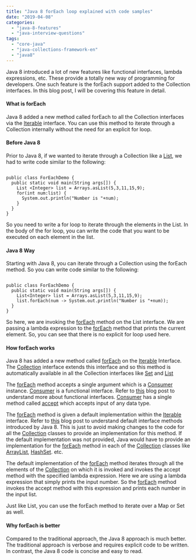 ```yaml
---
title: "Java 8 forEach loop explained with code samples"
date: "2019-04-08"
categories: 
  - "java-8-features"
  - "java-interview-questions"
tags: 
  - "core-java"
  - "java-collections-framework-en"
  - "java8"
---
```


Java 8 introduced a lot of new features like functional interfaces, lambda expressions, etc. These provide a totally new way of programming for developers. One such feature is the forEach support added to the Collection interfaces. In this blog post, I will be covering this feature in detail.

#### What is forEach

Java 8 added a new method called forEach to all the Collection interfaces via the [Iterable](https://docs.oracle.com/javase/8/docs/api/java/lang/Iterable.html) interface. You can use this method to iterate through a Collection internally without the need for an explicit for loop.

#### Before Java 8

Prior to Java 8, if we wanted to iterate through a Collection like a [List](https://docs.oracle.com/javase/8/docs/api/java/util/List.html), we had to write code similar to the following:

````

public class ForEachDemo { 
  public static void main(String args[]) { 
    List <Integer> list = Arrays.asList(5,3,11,15,9); 
    for(int num:list) { 
      System.out.println("Number is "+num); 
    }
  } 
}
````

So you need to write a for loop to iterate through the elements in the List. In the body of the for loop, you can write the code that you want to be executed on each element in the list.

#### Java 8 Way

Starting with Java 8, you can iterate through a Collection using the forEach method. So you can write code similar to the following:

````

public class ForEachDemo { 
  public static void main(String args[]) { 
    List<Integer> list = Arrays.asList(5,3,11,15,9); 
    list.forEach(num -> System.out.println("Number is "+num));
  } 
}
````

So here, we are invoking the [forEach](https://docs.oracle.com/javase/8/docs/api/java/lang/Iterable.html#forEach-java.util.function.Consumer-) method on the List interface. We are passing a lambda expression to the [forEach](https://docs.oracle.com/javase/8/docs/api/java/lang/Iterable.html#forEach-java.util.function.Consumer-) method that prints the current element. So, you can see that there is no explicit for loop used here.

#### How forEach works

Java 8 has added a new method called [forEach](https://docs.oracle.com/javase/8/docs/api/java/lang/Iterable.html#forEach-java.util.function.Consumer-) on the [Iterable](https://docs.oracle.com/javase/8/docs/api/java/lang/Iterable.html) Interface. The [Collection](https://docs.oracle.com/javase/8/docs/api/java/util/Collection.html) interface extends this interface and so this method is automatically available in all the Collection interfaces like [Set](https://docs.oracle.com/javase/8/docs/api/java/util/Set.html) and [List](https://docs.oracle.com/javase/8/docs/api/java/util/List.html)

The [forEach](https://docs.oracle.com/javase/8/docs/api/java/lang/Iterable.html#forEach-java.util.function.Consumer-) method accepts a single argument which is a [Consumer](https://docs.oracle.com/javase/8/docs/api/java/util/function/Consumer.html) instance. [Consumer](https://docs.oracle.com/javase/8/docs/api/java/util/function/Consumer.html) is a functional interface. Refer to [this](https://learnjava.co.in/what-is-a-functional-interface/) blog post to understand more about functional interfaces. [Consumer](https://docs.oracle.com/javase/8/docs/api/java/util/function/Consumer.html) has a single method called [accept](https://docs.oracle.com/javase/8/docs/api/java/util/function/Consumer.html#accept-T-) which accepts input of any data type.

The [forEach](https://docs.oracle.com/javase/8/docs/api/java/lang/Iterable.html#forEach-java.util.function.Consumer-) method is given a default implementation within the [Iterable](https://docs.oracle.com/javase/8/docs/api/java/lang/Iterable.html) interface. Refer to [this](https://learnjava.co.in/java-8-default-method-in-interface-explained/) blog post to understand default interface methods introduced by Java 8. This is just to avoid making changes to the code for all the [Collection](https://docs.oracle.com/javase/8/docs/api/java/util/Collection.html) classes to provide an implementation for this method. If the default implementation was not provided, Java would have to provide an implementation for the [forEach](https://docs.oracle.com/javase/8/docs/api/java/lang/Iterable.html#forEach-java.util.function.Consumer-) method in each of the [Collection](https://docs.oracle.com/javase/8/docs/api/java/util/Collection.html) classes like [ArrayList](https://docs.oracle.com/javase/8/docs/api/java/util/ArrayList.html), [HashSet](https://docs.oracle.com/javase/8/docs/api/java/util/HashSet.html). etc.

The default implementation of the [forEach](https://docs.oracle.com/javase/8/docs/api/java/lang/Iterable.html#forEach-java.util.function.Consumer-) method iterates through all the elements of the [Collection](https://docs.oracle.com/javase/8/docs/api/java/util/Collection.html) on which it is invoked and invokes the accept method with the specified lambda expression. Here we are using a lambda expression that simply prints the input number. So the [forEach](https://docs.oracle.com/javase/8/docs/api/java/lang/Iterable.html#forEach-java.util.function.Consumer-) method invokes the accept method with this expression and prints each number in the input list.

Just like List, you can use the forEach method to iterate over a Map or Set as well.

#### Why forEach is better

Compared to the traditional approach, the Java 8 approach is much better. The traditional approach is verbose and requires explicit code to be written. In contrast, the Java 8 code is concise and easy to read.
